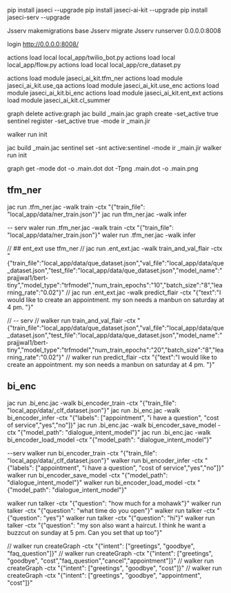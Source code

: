 pip install jaseci --upgrade
pip install jaseci-ai-kit --upgrade
pip install jaseci-serv --upgrade

Jsserv makemigrations base
Jsserv migrate
Jsserv runserver 0.0.0.0:8008

login http://0.0.0.0:8008/

actions load local local_app/twilio_bot.py
actions load local local_app/flow.py
actions load local local_app/cre_dataset.py

actions load module jaseci_ai_kit.tfm_ner
actions load module jaseci_ai_kit.use_qa
actions load module jaseci_ai_kit.use_enc
actions load module jaseci_ai_kit.bi_enc
actions load module jaseci_ai_kit.ent_ext
actions load module jaseci_ai_kit.cl_summer



graph delete active:graph
jac build _main.jac
graph create -set_active true
sentinel register -set_active true -mode ir _main.jir


walker run init

jac build _main.jac
sentinel set -snt active:sentinel -mode ir _main.jir
walker run init

graph get -mode dot -o .main.dot 
dot -Tpng .main.dot -o .main.png



## tfm_ner
jac run .tfm_ner.jac -walk train -ctx "{\"train_file\": \"local_app/data/ner_train.json\"}"
jac run tfm_ner.jac -walk infer

-- serv
waler run .tfm_ner.jac -walk train -ctx "{\"train_file\": \"local_app/data/ner_train.json\"}"
waler run .tfm_ner.jac -walk infer



// ## ent_ext use tfm_ner 
// jac run .ent_ext.jac -walk train_and_val_flair -ctx "{\"train_file\":\"local_app/data/que_dataset.json\",\"val_file\":\"local_app/data/que_dataset.json\",\"test_file\":\"local_app/data/que_dataset.json\",\"model_name\":\"prajjwal1/bert-tiny\",\"model_type\":\"trfmodel\",\"num_train_epochs\":\"10\",\"batch_size\":\"8\",\"learning_rate\":\"0.02\"}"
// jac run .ent_ext.jac -walk predict_flair -ctx "{\"text\":\"I would like to create an appointment. my son needs a manbun on saturday at 4 pm. \"}"

// -- serv
// walker run train_and_val_flair -ctx "{\"train_file\":\"local_app/data/que_dataset.json\",\"val_file\":\"local_app/data/que_dataset.json\",\"test_file\":\"local_app/data/que_dataset.json\",\"model_name\":\"prajjwal1/bert-tiny\",\"model_type\":\"trfmodel\",\"num_train_epochs\":\"20\",\"batch_size\":\"8\",\"learning_rate\":\"0.02\"}"
// walker run predict_flair -ctx "{\"text\":\"I would like to create an appointment. my son needs a manbun on saturday at 4 pm. \"}"


## bi_enc
jac run .bi_enc.jac -walk bi_encoder_train -ctx "{\"train_file\": \"local_app/data/_clf_dataset.json\"}"
jac run .bi_enc.jac -walk bi_encoder_infer -ctx "{\"labels\": [\"appointment\", \"i have a question\", \"cost of service\",\"yes\",\"no\"]}"
jac run .bi_enc.jac -walk bi_encoder_save_model -ctx "{\"model_path\": \"dialogue_intent_model\"}"
jac run .bi_enc.jac -walk bi_encoder_load_model -ctx "{\"model_path\": \"dialogue_intent_model\"}"

--serv
walker run bi_encoder_train -ctx "{\"train_file\": \"local_app/data/_clf_dataset.json\"}"
walker run bi_encoder_infer -ctx "{\"labels\": [\"appointment\", \"i have a question\", \"cost of service\",\"yes\",\"no\"]}"
walker run bi_encoder_save_model -ctx "{\"model_path\": \"dialogue_intent_model\"}"
walker run bi_encoder_load_model -ctx "{\"model_path\": \"dialogue_intent_model\"}"


walker run talker -ctx "{\"question\": \"how much for a mohawk\"}"
walker run talker -ctx "{\"question\": \"what time do you open\"}"
walker run talker -ctx "{\"question\": \"yes\"}"
walker run talker -ctx "{\"question\": \"hi\"}"
walker run talker -ctx "{\"question\": \"my son also want a haircut. I think he want a buzzcut on sunday at 5 pm. Can you set that up too\"}"




// walker run createGraph -ctx "{\"intent\": [\"greetings\", \"goodbye\", \"faq_question\"]}"
// walker run createGraph -ctx "{\"intent\": [\"greetings\", \"goodbye\", \"cost\",\"faq_question\",\"cancel\",\"appointment\"]}"
// walker run createGraph -ctx "{\"intent\": [\"greetings\", \"goodbye\", \"cost\"]}"
// walker run createGraph -ctx "{\"intent\": [\"greetings\", \"goodbye\", \"appointment\", \"cost\"]}"

